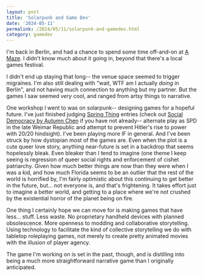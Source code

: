 ```yaml
---
layout: post
title: 'Solarpunk and Game Dev'
date: '2024-05-11'
permalink: /2024/05/11/solarpunk-and-gamedev.html
category: gamedev
---
```


I'm back in Berlin, and had a chance to spend some time off-and-on at [A Maze](https://2024.amaze-berlin.de/). I didn't know much about it going in, beyond that there's a local games festival.

I didn't end up staying that long-- the venue space seemed to trigger
migraines. I'm also still dealing with "wait, WTF am I actually
*doing* in Berlin", and not having much connection to anything but my
partner.  But the games I saw seemed *very* cool, and ranged from
artsy things to narrative.

One workshop I went to was on solarpunk-- designing games for a hopeful future. I've just finished judging [Spring Thing](http://www.springthing.net/) entries (check out [Social Democracy by Autumn Chen](https://red-autumn.itch.io/social-democracy) if you have not already-- alternate play as SPD in the late Weimar Republic and attempt to prevent Hitler's rise to power with 20/20 hindsight). I've been playing more IF in general. And I've been struck by how dystopian most of the games are. Even when the plot is a cute queer love story, anything near-future is set in a backdrop that seems hopelessly bleak. Even bleaker than I tend to imagine (one theme I keep seeing is regression of queer social rights and enforcement of cishet patriarchy. Given how much better things are now than they were when I was a kid, and how much Florida seems to be an outlier that the rest of the world is horrified by, I'm fairly optimistic about this continuing to get better in the future, but... not everyone is, and that's frightening. It takes effort just to imagine a better world, and getting to a place where we're not crushed by the existential horror of the planet being on fire. 

One thing I certainly hope we can move for is making games that have less... stuff. Less waste. No proprietary handheld devices with planned obsolescence. More openness to modding and collaborative storytelling. Using technology to facilitate the kind of collective storytelling we do with tabletop roleplaying games, not merely to create pretty animated movies with the illusion of player agency.

The game I'm working on is set in the past, though, and is distilling into being a much more straightforward narrative game than I originally anticipated.
